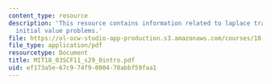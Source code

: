 ```yaml
---
content_type: resource
description: 'This resource contains information related to laplace transform: solving
  initial value problems.'
file: https://ol-ocw-studio-app-production.s3.amazonaws.com/courses/18-03sc-differential-equations-fall-2011/ef173a5e67c974f9000478abbf59faa1_MIT18_03SCF11_s29_0intro.pdf
file_type: application/pdf
resourcetype: Document
title: MIT18_03SCF11_s29_0intro.pdf
uid: ef173a5e-67c9-74f9-0004-78abbf59faa1
---
```


